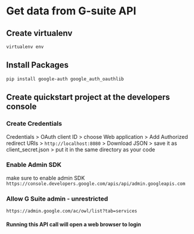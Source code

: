 # Get data from G-suite API

## Create virtualenv

`virtualenv env`

## Install Packages

`pip install google-auth google_auth_oauthlib`

## Create quickstart project at the developers console

### Create Credentials

Credentials > OAuth client ID > choose Web application > Add Authorized redirect URIs > `http://localhost:8080` > Download JSON > save it as client_secret.json > put it in the same directory as your code

### Enable Admin SDK

make sure to enable admin SDK
`https://console.developers.google.com/apis/api/admin.googleapis.com`

### Allow G Suite admin - unrestricted

`https://admin.google.com/ac/owl/list?tab=services`

#### Running this API call will open a web browser to login
